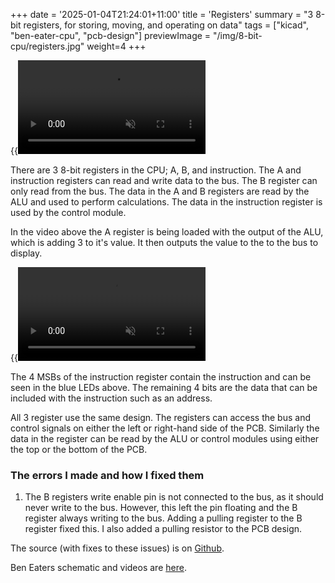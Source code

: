 +++
date = '2025-01-04T21:24:01+11:00'
title = 'Registers'
summary = "3 8-bit registers, for storing, moving, and operating on data"
tags = ["kicad", "ben-eater-cpu", "pcb-design"]
previewImage = "/img/8-bit-cpu/registers.jpg"
weight=4
+++


{{<video src="a_register" loop="true" autoplay="true" muted="true">}}

There are 3 8-bit registers in the CPU; A, B, and instruction. The A and instruction registers can read and write data to the bus. The B register can only read from the bus. The data in the A and B registers are read by the ALU and used to perform calculations. The data in the instruction register is used by the control module.

In the video above the A register is being loaded with the output of the ALU, which is adding 3 to it's value. It then outputs the value to the to the bus to display.

{{<video src="instruction_register" loop="true" autoplay="true" muted="true">}}

The 4 MSBs of the instruction register contain the instruction and can be seen in the blue LEDs above. The remaining 4 bits are the data that can be included with the instruction such as an address.

All 3 register use the same design. The registers can access the bus and control signals on either the left or right-hand side of the PCB. Similarly the data in the register can be read by the ALU or control modules using either the top or the bottom of the PCB.

### The errors I made and how I fixed them

1. The B registers write enable pin is not connected to the bus, as it should never write to the bus. However, this left the pin floating and the B register always writing to the bus. Adding a pulling register to the B register fixed this. I also added a pulling resistor to the PCB design.

The source (with fixes to these issues) is on [Github](https://github.com/Robert-Riordan-UCD/8_Bit_CPU_PCB/tree/main/Registers).

Ben Eaters schematic and videos are [here](https://eater.net/8bit/registers).
